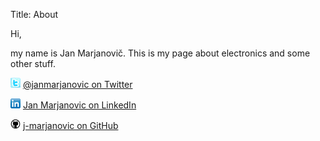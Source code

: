 Title: About

Hi,

my name is Jan Marjanovič. This is my page about electronics and some other stuff.

![@janmarjanovic on Twitter](/theme/images/icons/twitter.png) 
[@janmarjanovic on Twitter](http://twitter.com/janmarjanovic)

![Jan Marjanovic on LinkedIn](/theme/images/icons/linkedin.png)
[Jan Marjanovic on LinkedIn](https://www.linkedin.com/in/janmarjanovic/)

![j-marjanovic on GitHub](/theme/images/icons/github.png)
[j-marjanovic on GitHub](https://github.com/j-marjanovic)

